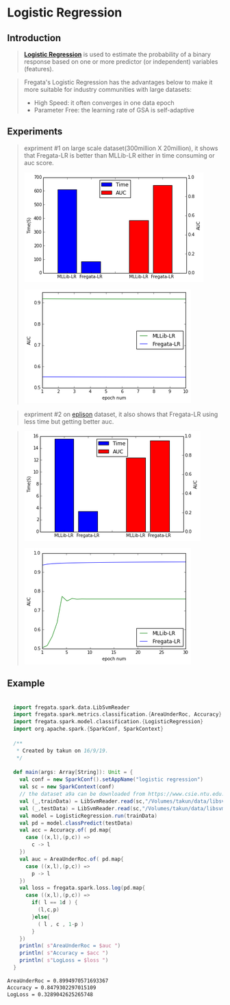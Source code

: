 Logistic Regression
=================
Introduction
------------
>  **[Logistic Regression](https://en.wikipedia.org/wiki/Logistic_regression)** is used to estimate the probability of a binary response based on one or more predictor (or independent) variables (features).

> Fregata's Logistic Regression has the advantages below to make it more suitable for industry communities with large datasets:
> 
> - High Speed: it often converges in one data epoch
> - Parameter Free: the learning rate of GSA is self-adaptive

Experiments
------------
> expriment #1 on large scale dataset(300million X 20million), it shows that Fregata-LR is better than MLLib-LR either in time consuming or auc score.
> 
> ![eplison](../img/LookAlike_Time_Auc.png)
> 
> ![eplison](../img/Lookalike_Auc_Lines.png)

> expriment #2 on [eplison](https://www.csie.ntu.edu.tw/~cjlin/libsvmtools/datasets/binary.html#epsilon) dataset, it also shows that Fregata-LR using less time but getting better auc.

> ![eplison](../img/eplison_Time_Auc.png)
> 
> ![eplison](../img/eplison_Auc_Lines.png)

Example
------------

```scala

  import fregata.spark.data.LibSvmReader
  import fregata.spark.metrics.classification.{AreaUnderRoc, Accuracy}
  import fregata.spark.model.classification.{LogisticRegression}
  import org.apache.spark.{SparkConf, SparkContext}

  /**
   * Created by takun on 16/9/19.
   */

  def main(args: Array[String]): Unit = {
    val conf = new SparkConf().setAppName("logistic regression")
    val sc = new SparkContext(conf)
    // the dataset a9a can be downloaded from https://www.csie.ntu.edu.tw/~cjlin/libsvmtools/datasets/binary.html#a9a
    val (_,trainData) = LibSvmReader.read(sc,"/Volumes/takun/data/libsvm/a9a",123)
    val (_,testData) = LibSvmReader.read(sc,"/Volumes/takun/data/libsvm/a9a.t",123)
    val model = LogisticRegression.run(trainData)
    val pd = model.classPredict(testData)
    val acc = Accuracy.of( pd.map{
      case ((x,l),(p,c)) =>
        c -> l
    })
    val auc = AreaUnderRoc.of( pd.map{
      case ((x,l),(p,c)) =>
        p -> l
    })
    val loss = fregata.spark.loss.log(pd.map{
      case ((x,l),(p,c)) =>
        if( l == 1d ) {
          (l,c,p)
        }else{
          ( l , c , 1-p )
        }
    })
    println( s"AreaUnderRoc = $auc ")
    println( s"Accuracy = $acc ")
    println( s"LogLoss = $loss ")
  }

```

    AreaUnderRoc = 0.8994970571693367 
    Accuracy = 0.8479302297015109 
    LogLoss = 0.3289042625265748
